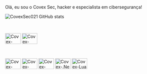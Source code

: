 Olá, eu sou o Covex Sec, hacker e especialista em cibersegurança!

![CovexSec021 GitHub stats](https://github-readme-stats.vercel.app/api?username=anuraghazra&show_icons=true&theme=transparent)
##
<div style="display: inline_block"><br>
  <img align="center" alt="Covex-Arch_Linux" height="35" width="50" src="https://img.shields.io/badge/Arch_Linux-1793D1?style=for-the-badge&logo=arch-linux&logoColor=white">
  <img align="center" alt="Covex-RedHat" height="35" width="50" src="https://img.shields.io/badge/Red%20Hat-EE0000?style=for-the-badge&logo=redhat&logoColor=white">
</div>

##

<div style="display: inline_block"><br>
  <img align="center" alt="Covex-Python" height="35" width="50" src="https://img.shields.io/badge/Python-14354C?style=for-the-badge&logo=python&logoColor=white">
  <img align="center" alt="Covex-NodeJs" height="35" width="50" src="https://img.shields.io/badge/Node.js-43853D?style=for-the-badge&logo=node.js&logoColor=white">
  <img align="center" alt="Covex-C##" height="35" width="50" src="https://img.shields.io/badge/C%23-239120?style=for-the-badge&logo=c-sharp&logoColor=white">
  <img align="center" alt="Covex-.Net" height="35" width="50" src="https://img.shields.io/badge/.NET-5C2D91?style=for-the-badge&logo=.net&logoColor=white">
  <img align="center" alt="Covex-Lua" height="35" width="50" src="https://img.shields.io/badge/Lua-2C2D72?style=for-the-badge&logo=lua&logoColor=white">
</div>
